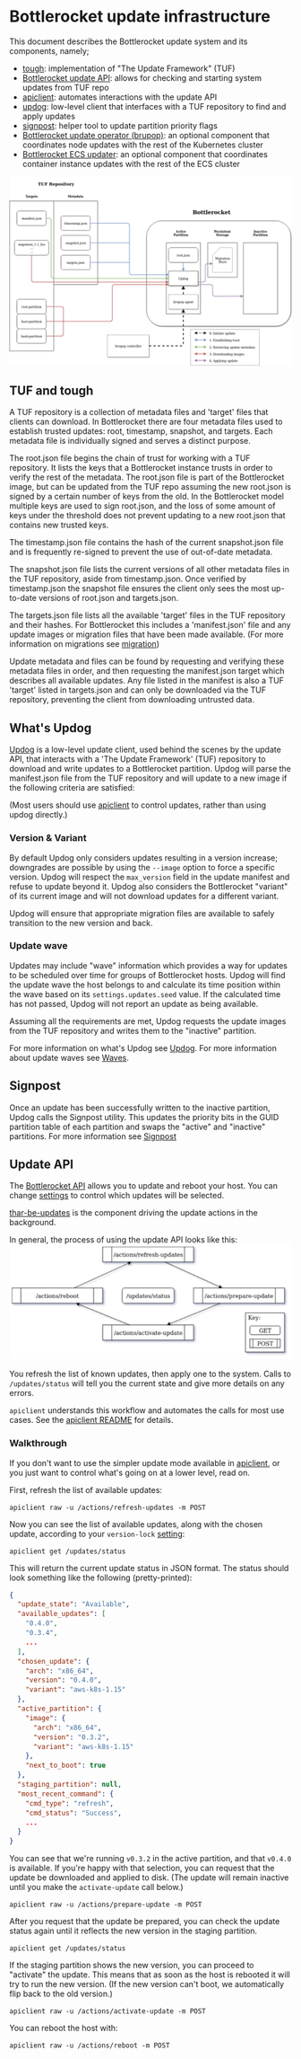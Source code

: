 # Bottlerocket update infrastructure
This document describes the Bottlerocket update system and its components, namely;

- [tough](#tuf-and-tough): implementation of "The Update Framework" (TUF)
- [Bottlerocket update API](#update-api): allows for checking and starting system updates from TUF repo
- [apiclient](../api/apiclient/README.md): automates interactions with the update API
- [updog](#whats-updog): low-level client that interfaces with a TUF repository to find and apply updates
- [signpost](#signpost): helper tool to update partition priority flags
- [Bottlerocket update operator (brupop)](https://github.com/bottlerocket-os/bottlerocket-update-operator): an optional component that coordinates node updates with the rest of the Kubernetes cluster
- [Bottlerocket ECS updater](https://github.com/bottlerocket-os/bottlerocket-ecs-updater): an optional component that coordinates container instance updates with the rest of the ECS cluster

![Update overview](update-system.png)
## TUF and tough
A TUF repository is a collection of metadata files and 'target' files that clients can download.
In Bottlerocket there are four metadata files used to establish trusted updates: root, timestamp, snapshot, and targets.
Each metadata file is individually signed and serves a distinct purpose.

The root.json file begins the chain of trust for working with a TUF repository.
It lists the keys that a Bottlerocket instance trusts in order to verify the rest of the metadata.
The root.json file is part of the Bottlerocket image, but can be updated from the TUF repo assuming the new root.json is signed by a certain number of keys from the old.
In the Bottlerocket model multiple keys are used to sign root.json, and the loss of some amount of keys under the threshold does not prevent updating to a new root.json that contains new trusted keys.

The timestamp.json file contains the hash of the current snapshot.json file and is frequently re-signed to prevent the use of out-of-date metadata.

The snapshot.json file lists the current versions of all other metadata files in the TUF repository, aside from timestamp.json.
Once verified by timestamp.json the snapshot file ensures the client only sees the most up-to-date versions of root.json and targets.json.

The targets.json file lists all the available 'target' files in the TUF repository and their hashes.
For Bottlerocket this includes a 'manifest.json' file and any update images or migration files that have been made available.
(For more information on migrations see [migration](../api/migration))

Update metadata and files can be found by requesting and verifying these metadata files in order, and then requesting the manifest.json target which describes all available updates.
Any file listed in the manifest is also a TUF 'target' listed in targets.json and can only be downloaded via the TUF repository, preventing the client from downloading untrusted data.

## What's Updog
[Updog](updog/) is a low-level update client, used behind the scenes by the update API, that interacts with a 'The Update Framework' (TUF) repository to download and write updates to a Bottlerocket partition.
Updog will parse the manifest.json file from the TUF repository and will update to a new image if the following criteria are satisfied:

(Most users should use [apiclient](../api/apiclient/README.md) to control updates, rather than using updog directly.)

### Version & Variant
By default Updog only considers updates resulting in a version increase; downgrades are possible by using the `--image` option to force a specific version.
Updog will respect the `max_version` field in the update manifest and refuse to update beyond it.
Updog also considers the Bottlerocket "variant" of its current image and will not download updates for a different variant.

Updog will ensure that appropriate migration files are available to safely transition to the new version and back.

### Update wave
Updates may include "wave" information which provides a way for updates to be scheduled over time for groups of Bottlerocket hosts.
Updog will find the update wave the host belongs to and calculate its time position within the wave based on its `settings.updates.seed` value.
If the calculated time has not passed, Updog will not report an update as being available.

Assuming all the requirements are met, Updog requests the update images from the TUF repository and writes them to the "inactive" partition.

For more information on what's Updog see [Updog](updog/).
For more information about update waves see [Waves](waves/).

## Signpost
Once an update has been successfully written to the inactive partition, Updog calls the Signpost utility.
This updates the priority bits in the GUID partition table of each partition and swaps the "active" and "inactive" partitions.
For more information see [Signpost](signpost/)

## Update API
The [Bottlerocket API](../../README.md#api) allows you to update and reboot your host.  You can change [settings](../../README.md#updates-settings) to control which updates will be selected.

[thar-be-updates](../api/thar-be-updates) is the component driving the update actions in the background.

In general, the process of using the update API looks like this:
![Update API overview](../api/update_api.png)

You refresh the list of known updates, then apply one to the system.
Calls to `/updates/status` will tell you the current state and give more details on any errors.

`apiclient` understands this workflow and automates the calls for most use cases.
See the [apiclient README](../api/apiclient/README.md) for details.

### Walkthrough

If you don't want to use the simpler update mode available in [apiclient](../api/apiclient/README.md), or you just want to control what's going on at a lower level, read on.

First, refresh the list of available updates:
```shell
apiclient raw -u /actions/refresh-updates -m POST
```

Now you can see the list of available updates, along with the chosen update, according to your `version-lock` [setting](../../README.md#updates-settings):
```shell
apiclient get /updates/status
```

This will return the current update status in JSON format. The status should look something like the following (pretty-printed):
```json
{
  "update_state": "Available",
  "available_updates": [
    "0.4.0",
    "0.3.4",
    ...
  ],
  "chosen_update": {
    "arch": "x86_64",
    "version": "0.4.0",
    "variant": "aws-k8s-1.15"
  },
  "active_partition": {
    "image": {
      "arch": "x86_64",
      "version": "0.3.2",
      "variant": "aws-k8s-1.15"
    },
    "next_to_boot": true
  },
  "staging_partition": null,
  "most_recent_command": {
    "cmd_type": "refresh",
    "cmd_status": "Success",
    ...
  }
}
```

You can see that we're running `v0.3.2` in the active partition, and that `v0.4.0` is available.
If you're happy with that selection, you can request that the update be downloaded and applied to disk.
(The update will remain inactive until you make the `activate-update` call below.)
```shell
apiclient raw -u /actions/prepare-update -m POST
```

After you request that the update be prepared, you can check the update status again until it reflects the new version in the staging partition.
```shell
apiclient get /updates/status
```

If the staging partition shows the new version, you can proceed to "activate" the update.
This means that as soon as the host is rebooted it will try to run the new version.
(If the new version can't boot, we automatically flip back to the old version.)
```shell
apiclient raw -u /actions/activate-update -m POST
```

You can reboot the host with:
```shell
apiclient raw -u /actions/reboot -m POST
```
